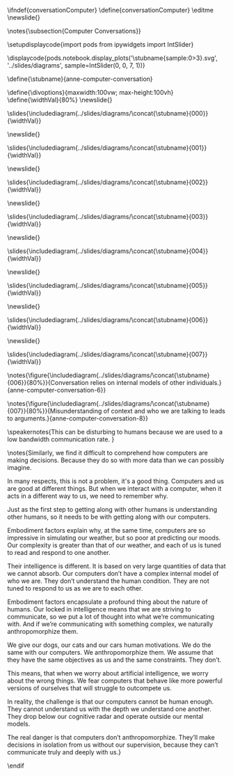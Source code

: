 \ifndef{conversationComputer}
\define{conversationComputer}
\editme
\newslide{}

\notes{\subsection{Computer Conversations}}

\setupdisplaycode{import pods
from ipywidgets import IntSlider}


\displaycode{pods.notebook.display_plots('\stubname{sample:0>3}.svg', 
                            '../slides/diagrams',  sample=IntSlider(0, 0, 7, 1))}

\define{\stubname}{anne-computer-conversation}

\define{\divoptions}{maxwidth:100vw; max-height:100vh}
\define{\widthVal}{80%}
\newslide{}

\slides{\includediagram{../slides/diagrams/\concat{\stubname}{000}}{\widthVal}}

\newslide{}

\slides{\includediagram{../slides/diagrams/\concat{\stubname}{001}}{\widthVal}}

\newslide{}

\slides{\includediagram{../slides/diagrams/\concat{\stubname}{002}}{\widthVal}}

\newslide{}

\slides{\includediagram{../slides/diagrams/\concat{\stubname}{003}}{\widthVal}}

\newslide{}

\slides{\includediagram{../slides/diagrams/\concat{\stubname}{004}}{\widthVal}}

\newslide{}

\slides{\includediagram{../slides/diagrams/\concat{\stubname}{005}}{\widthVal}}

\newslide{}

\slides{\includediagram{../slides/diagrams/\concat{\stubname}{006}}{\widthVal}}

\newslide{}

\slides{\includediagram{../slides/diagrams/\concat{\stubname}{007}}{\widthVal}}

\notes{\figure{\includediagram{../slides/diagrams/\concat{\stubname}{006}}{80%}}{Conversation relies on internal models of other individuals.}{anne-computer-conversation-6}}

\notes{\figure{\includediagram{../slides/diagrams/\concat{\stubname}{007}}{80%}}{Misunderstanding of context and who we are talking to leads to arguments.}{anne-computer-conversation-8}}

\speakernotes{This can be disturbing to humans because we are used to a low bandwidth communication rate. }


\notes{Similarly, we find it difficult to comprehend how computers are making decisions. Because they do so with more data than we can possibly imagine.

In many respects, this is not a problem, it's a good thing. Computers and us are good at different things. But when we interact with a computer, when it acts in a different way to us, we need to remember why.

Just as the first step to getting along with other humans is understanding other humans, so it needs to be with getting along with our computers. 

Embodiment factors explain why, at the same time, computers are so impressive in simulating our weather, but so poor at predicting our moods. Our complexity is greater than that of our weather, and each of us is tuned to read and respond to one another.

Their intelligence is different. It is based on very large quantities of data that we cannot absorb. Our computers don’t have a complex internal model of who we are. They don’t understand the human condition. They are not tuned to respond to us as we are to each other.

Embodiment factors encapsulate a profound thing about the nature of humans. Our locked in intelligence means that we are striving to communicate, so we put a lot of thought into what we’re communicating with. And if we’re communicating with something complex, we naturally anthropomorphize them. 

We give our dogs, our cats and our cars human motivations. We do the same with our computers. We anthropomorphize them. We assume that they have the same objectives as us and the same constraints. They don’t. 

This means, that when we worry about artificial intelligence, we worry about the wrong things. We fear computers that behave like more powerful versions of ourselves that will struggle to outcompete us. 

In reality, the challenge is that our computers cannot be human enough. They cannot understand us with the depth we understand one another. They drop below our cognitive radar and operate outside our mental models. 

The real danger is that computers don’t anthropomorphize. They’ll make decisions in isolation from us without our supervision, because they can’t communicate truly and deeply with us.}

\endif
